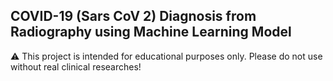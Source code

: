 ## COVID-19 (Sars CoV 2) Diagnosis from Radiography using Machine Learning Model

⚠ This project is intended for educational purposes only. Please do not use without real clinical researches!

